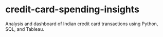 # credit-card-spending-insights
Analysis and dashboard of Indian credit card transactions using Python, SQL, and Tableau.

